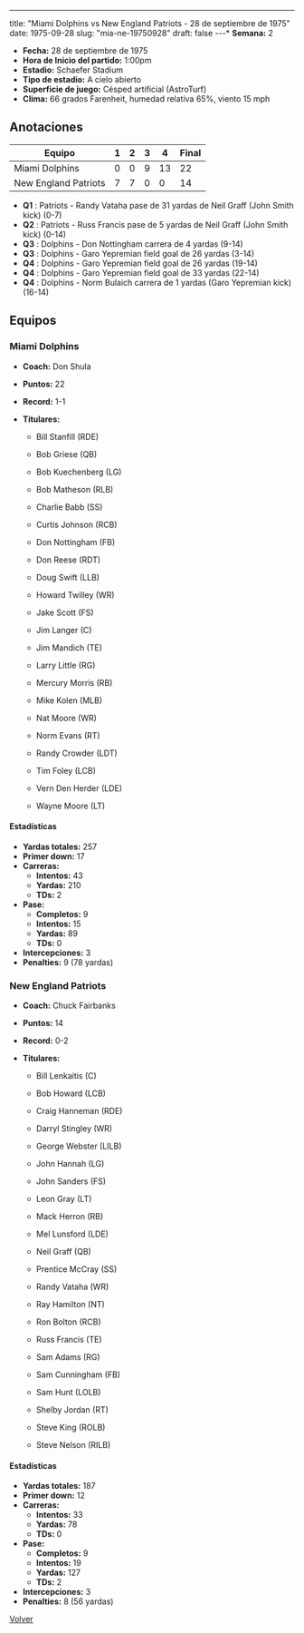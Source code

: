 ---
title: "Miami Dolphins vs New England Patriots - 28 de septiembre de 1975"
date: 1975-09-28
slug: "mia-ne-19750928"
draft: false
---* **Semana:** 2
* **Fecha:** 28 de septiembre de 1975
* **Hora de Inicio del partido:** 1:00pm
* **Estadio:** Schaefer Stadium
* **Tipo de estadio:** A cielo abierto
* **Superficie de juego:** Césped artificial (AstroTurf)
* **Clima:** 66 grados Farenheit, humedad relativa 65%, viento 15 mph




## Anotaciones
| Equipo | 1 | 2 | 3 | 4 | Final |
|--------|---|---|---|---|-------|
| Miami Dolphins  | 0 | 0 | 9 | 13  | 22 |
| New England Patriots  | 7 | 7 | 0 | 0  | 14 |
* **Q1** : Patriots - Randy Vataha pase de 31 yardas de Neil Graff (John Smith kick) (0-7)
* **Q2** : Patriots - Russ Francis pase de 5 yardas de Neil Graff (John Smith kick) (0-14)
* **Q3** : Dolphins - Don Nottingham carrera de 4 yardas (9-14)
* **Q3** : Dolphins - Garo Yepremian field goal de 26 yardas (3-14)
* **Q4** : Dolphins - Garo Yepremian field goal de 26 yardas (19-14)
* **Q4** : Dolphins - Garo Yepremian field goal de 33 yardas (22-14)
* **Q4** : Dolphins - Norm Bulaich carrera de 1 yardas (Garo Yepremian kick) (16-14)


## Equipos


### Miami Dolphins
* **Coach:** Don Shula
* **Puntos:** 22
* **Record:** 1-1
* **Titulares:** 

  * Bill Stanfill (RDE) 

  * Bob Griese (QB) 

  * Bob Kuechenberg (LG) 

  * Bob Matheson (RLB) 

  * Charlie Babb (SS) 

  * Curtis Johnson (RCB) 

  * Don Nottingham (FB) 

  * Don Reese (RDT) 

  * Doug Swift (LLB) 

  * Howard Twilley (WR) 

  * Jake Scott (FS) 

  * Jim Langer (C) 

  * Jim Mandich (TE) 

  * Larry Little (RG) 

  * Mercury Morris (RB) 

  * Mike Kolen (MLB) 

  * Nat Moore (WR) 

  * Norm Evans (RT) 

  * Randy Crowder (LDT) 

  * Tim Foley (LCB) 

  * Vern Den Herder (LDE) 

  * Wayne Moore (LT) 

#### Estadísticas
* **Yardas totales:** 257
* **Primer down:** 17
* **Carreras:**
  * **Intentos:** 43
  * **Yardas:** 210
  * **TDs:** 2
* **Pase:**
  * **Completos:** 9
  * **Intentos:** 15
  * **Yardas:** 89
  * **TDs:** 0
* **Intercepciones:** 3
* **Penalties:** 9 (78 yardas)

### New England Patriots
* **Coach:** Chuck Fairbanks
* **Puntos:** 14
* **Record:** 0-2
* **Titulares:** 

  * Bill Lenkaitis (C) 

  * Bob Howard (LCB) 

  * Craig Hanneman (RDE) 

  * Darryl Stingley (WR) 

  * George Webster (LILB) 

  * John Hannah (LG) 

  * John Sanders (FS) 

  * Leon Gray (LT) 

  * Mack Herron (RB) 

  * Mel Lunsford (LDE) 

  * Neil Graff (QB) 

  * Prentice McCray (SS) 

  * Randy Vataha (WR) 

  * Ray Hamilton (NT) 

  * Ron Bolton (RCB) 

  * Russ Francis (TE) 

  * Sam Adams (RG) 

  * Sam Cunningham (FB) 

  * Sam Hunt (LOLB) 

  * Shelby Jordan (RT) 

  * Steve King (ROLB) 

  * Steve Nelson (RILB) 

#### Estadísticas
* **Yardas totales:** 187
* **Primer down:** 12
* **Carreras:**
  * **Intentos:** 33
  * **Yardas:** 78
  * **TDs:** 0
* **Pase:**
  * **Completos:** 9
  * **Intentos:** 19
  * **Yardas:** 127
  * **TDs:** 2
* **Intercepciones:** 3
* **Penalties:** 8 (56 yardas)


[Volver](/historia/1975)
